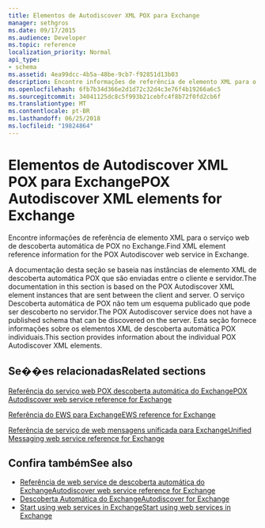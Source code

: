 ```yaml
---
title: Elementos de Autodiscover XML POX para Exchange
manager: sethgros
ms.date: 09/17/2015
ms.audience: Developer
ms.topic: reference
localization_priority: Normal
api_type:
- schema
ms.assetid: 4ea99dcc-4b5a-48be-9cb7-f92851d13b03
description: Encontre informações de referência de elemento XML para o serviço web de descoberta automática de POX no Exchange.
ms.openlocfilehash: 6fb7b34d366e2d1d72c32d4c3e76f4b19266a6c5
ms.sourcegitcommit: 34041125dc8c5f993b21cebfc4f8b72f0fd2cb6f
ms.translationtype: MT
ms.contentlocale: pt-BR
ms.lasthandoff: 06/25/2018
ms.locfileid: "19824864"
---
```

# <a name="pox-autodiscover-xml-elements-for-exchange"></a><span data-ttu-id="ddd51-103">Elementos de Autodiscover XML POX para Exchange</span><span class="sxs-lookup"><span data-stu-id="ddd51-103">POX Autodiscover XML elements for Exchange</span></span>

<span data-ttu-id="ddd51-104">Encontre informações de referência de elemento XML para o serviço web de descoberta automática de POX no Exchange.</span><span class="sxs-lookup"><span data-stu-id="ddd51-104">Find XML element reference information for the POX Autodiscover web service in Exchange.</span></span>
  
<span data-ttu-id="ddd51-105">A documentação desta seção se baseia nas instâncias de elemento XML de descoberta automática POX que são enviadas entre o cliente e servidor.</span><span class="sxs-lookup"><span data-stu-id="ddd51-105">The documentation in this section is based on the POX Autodiscover XML element instances that are sent between the client and server.</span></span> <span data-ttu-id="ddd51-106">O serviço Descoberta automática de POX não tem um esquema publicado que pode ser descoberto no servidor.</span><span class="sxs-lookup"><span data-stu-id="ddd51-106">The POX Autodiscover service does not have a published schema that can be discovered on the server.</span></span> <span data-ttu-id="ddd51-107">Esta seção fornece informações sobre os elementos XML de descoberta automática POX individuais.</span><span class="sxs-lookup"><span data-stu-id="ddd51-107">This section provides information about the individual POX Autodiscover XML elements.</span></span>
  
## <a name="related-sections"></a><span data-ttu-id="ddd51-108">Se��es relacionadas</span><span class="sxs-lookup"><span data-stu-id="ddd51-108">Related sections</span></span>
<span data-ttu-id="ddd51-109"><a name="bk_RelatedSections"> </a></span><span class="sxs-lookup"><span data-stu-id="ddd51-109"></span></span>

[<span data-ttu-id="ddd51-110">Referência do serviço web POX descoberta automática do Exchange</span><span class="sxs-lookup"><span data-stu-id="ddd51-110">POX Autodiscover web service reference for Exchange</span></span>](pox-autodiscover-web-service-reference-for-exchange.md)
  
[<span data-ttu-id="ddd51-111">Referência do EWS para Exchange</span><span class="sxs-lookup"><span data-stu-id="ddd51-111">EWS reference for Exchange</span></span>](ews-reference-for-exchange.md)
  
[<span data-ttu-id="ddd51-112">Referência de serviço de web mensagens unificada para Exchange</span><span class="sxs-lookup"><span data-stu-id="ddd51-112">Unified Messaging web service reference for Exchange</span></span>](unified-messaging-web-service-reference-for-exchange.md)
  
## <a name="see-also"></a><span data-ttu-id="ddd51-113">Confira também</span><span class="sxs-lookup"><span data-stu-id="ddd51-113">See also</span></span>

- [<span data-ttu-id="ddd51-114">Referência de web service de descoberta automática do Exchange</span><span class="sxs-lookup"><span data-stu-id="ddd51-114">Autodiscover web service reference for Exchange</span></span>](autodiscover-web-service-reference-for-exchange.md)
- [<span data-ttu-id="ddd51-115">Descoberta Automática do Exchange</span><span class="sxs-lookup"><span data-stu-id="ddd51-115">Autodiscover for Exchange</span></span>](../exchange-web-services/autodiscover-for-exchange.md)
- [<span data-ttu-id="ddd51-116">Start using web services in Exchange</span><span class="sxs-lookup"><span data-stu-id="ddd51-116">Start using web services in Exchange</span></span>](../exchange-web-services/start-using-web-services-in-exchange.md)
    

